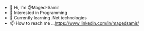 - 👋 Hi, I’m @Maged-Samir
- 👀 Interested in Programming
- 🌱 Currently learning .Net technologies
- 📫 How to reach me ...https://www.linkedin.com/in/magedsamir/

<!---
Maged-Samir/Maged-Samir is a ✨ special ✨ repository because its `README.md` (this file) appears on your GitHub profile.
You can click the Preview link to take a look at your changes.
--->
